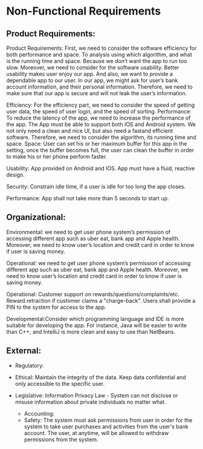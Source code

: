 # Non-Functional Requirements

## Product Requirements:
  Product Requirements: First, we need to consider the software efficiency for both performance and space. To analysis using which                               algorithm, and what is the running time and space. Because we don’t want the app to run too slow. Moreover, we                           need to consider for the software usability. Better usability makes user enjoy our app. And also, we want to                          provide a dependable app to our user. In our app, we might ask for user’s bank account information, and their                     personal information. Therefore, we need to make sure that our app is secure and will not leak the user’s information.
  
  Efficiency: For the efficiency part, we need to consider the speed of getting user data, the speed of user login, and the speed of                   sorting.
      Performance: To reduce the latency of the app, we need to increase the performance of the app. 
                   The App must be able to support both IOS and Android system. We not only need a clean and nice UI, but also need a fastand efficient software. 
                   Therefore, we need to consider the algorithm, its running time and space. 
      Space: User can set his or her maximum buffer for this app in the setting, once the buffer becomes full, the user can clean the                 buffer in order to make his or her phone perform faster. 

  Usability: App provided on Android and IOS.
             App must have a fluid, reactive design.
             
  Security: Constrain idle time, if a user is idle for too long the app closes.
  
  Performance: App shall not take more than 5 seconds to start up.
  
## Organizational:
  Environmental: we need to get user phone system’s permission of accessing different app such as uber eat, bank app and Apple health.                    Moreover, we need to know user’s location and credit card in order to know if user is saving money. 
  
  Operational: we need to get user phone system’s permission of accessing different app such as uber eat, bank app and Apple health.                    Moreover, we need to know user’s location and credit card in order to know if user is saving money. 
  
  Operational: Customer support on rewards/questions/complaints/etc.
               Reward retraction if customer claims a "charge-back".
               Users shall provide a PIN to the system for access to the app.
               
  Developmental:Consider which programming language and IDE is more suitable for developing the app. For instance, Java will be easier                   to write than C++, and IntelliJ is more clean and easy to use than NetBeans. 

               

## External:
 * Regulatory: 
 
 * Ethical: Maintain the integrity of the data. Keep data confidential and only accessible to the specific user.
 
 * Legislative: Information Privacy Law - System can not disclose or misuse information about private individuals no matter what. 
   * Accounting: 
   * Safety: The system must ask permissions from user in order for the system to take user purchases and activities from the user's              bank account.
             The user, at anytime, will be allowed to withdraw permissions from the system. 
